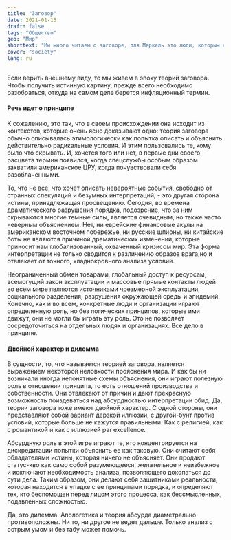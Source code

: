 ```yaml
---
title: "Заговор"
date: 2021-01-15
draft: false
tags: "Общество"
geo: "Мир"
shorttext: "Мы много читаем о заговоре, для Меркель это люди, которым нужно обращаться к психологу, но откуда взялся термин заговор?"
cover: "society"
lang: ru
---
```


Если верить внешнему виду, то мы живем в эпоху теорий заговора. Чтобы получить истинную картину, прежде всего необходимо разобраться, откуда на самом деле берется инфляционный термин.

#### Речь идет о принципе

К сожалению, это так, что в своем происхождении она исходит из контекстов, которые очень ясно доказывают одно: теория заговора обычно описывалась этимологически как попытка описать и объяснить действительно радикальные условия. И этим пользовались те, кому было что скрывать. И, хочется того или нет, в первые дни своего расцвета термин появился, когда спецслужбы особым образом захватили американское ЦРУ, когда почувствовали себя разоблаченными.

То, что не все, что хочет описать невероятные события, свободно от странных спекуляций и безумных интерпретаций, - это другая сторона истины, принадлежащая просвещению. Сегодня, во времена драматического разрушения порядка, подозрение, что за ним скрываются многие темные силы, является очевидным, но также часто неверным объяснением. Нет, ни еврейские финансовые акулы на американском восточном побережье, ни русские шпионы, ни китайские боты не являются причиной драматических изменений, которые приносит нам глобализованный, охваченный кризисом мир. Эта форма интерпретации не только сводится к различению образов врага,но и отвлекает от точного, хладнокровного анализа условий.

Неограниченный обмен товарами, глобальный доступ к ресурсам, всемогущий закон эксплуатации и массовые прямые контакты людей во всем мире являются [источниками](http://www.mlwerke.de/me/me02/me02_225.htm "Die Lage der arbeitenden Klasse in England") чрезмерной эксплуатации, социального разделения, разрушения окружающей среды и эпидемий. Конечно, как и во всем, конкретные люди и организации играют определенную роль, но без логических принципов, которые ими движут, они не могли бы играть эту роль. Это не позволяет сосредоточиться на отдельных людях и организациях. Все дело в принципе.

#### Двойной характер и дилемма

В сущности, то, что называется теорией заговора, является выражением некоторой неловкости прояснения мира. И как бы ни возникали иногда непонятные схемы объяснения, они играют полезную роль в отношении принципа, то есть отношений производства и собственности. Они отвлекают от причин и дают прекрасную возможность поиздеваться над абсурдностью интерпретации обид. Да, теории заговора тоже имеют двойной характер. С одной стороны, они представляют собой вариант дерзкой иллюзии, с другой-бунт против условий, которые больше не кажутся правильными. Как с религией, как с романтикой и как с иллюзией par excellence.

Абсурдную роль в этой игре играют те, кто концентрируется на дискредитации попытки объяснить ее как таковую. Они считают себя обладателями истины, которая ничего не объясняет. Они продают статус-кво как само собой разумеющееся, желательное и неизбежное и исключают необходимость анализа, позволяющего докопаться до сути дела. Таким образом, они делают себя защитниками реальности, которая находится в упадке с ее принципами порядка, и определяют тех, кто беспомощен перед лицом этого процесса, как бессмысленных, подавленных сложностью.

Да, это дилемма. Апологетика и теория абсурда диаметрально противоположны. Ни то, ни другое не ведет дальше. Только анализ с острым умом и без табу может помочь.
